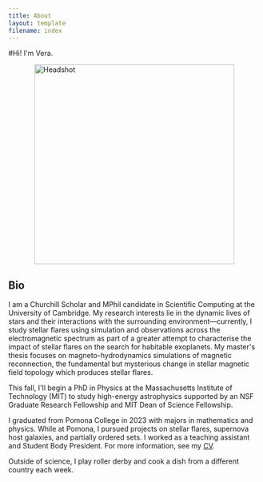 ```yaml
---
title: About
layout: template
filename: index
--- 
```

#Hi! I'm Vera. 

<div style="display: flex; align-items: center;">
    <img src="headshot_cam_cropped.jpg" alt="Headshot" style="margin: auto; width: 400px;">
</div>

## Bio
I am a Churchill Scholar and MPhil candidate in Scientific Computing at the University of Cambridge. My research interests lie in the dynamic lives of stars and their interactions with the surrounding environment—currently, I study stellar flares using simulation and observations across the electromagnetic spectrum as part of a greater attempt to characterise the impact of stellar flares on the search for habitable exoplanets. My master's thesis focuses on magneto-hydrodynamics simulations of magnetic reconnection, the fundamental but mysterious change in stellar magnetic field topology which produces stellar flares. 

This fall, I'll begin a PhD in Physics at the Massachusetts Institute of Technology (MIT) to study high-energy astrophysics supported by an NSF Graduate Research Fellowship and MIT Dean of Science Fellowship.

I graduated from Pomona College in 2023 with majors in mathematics and physics. While at Pomona, I pursued projects on stellar flares, supernova host galaxies, and partially ordered sets. I worked as a teaching assistant and Student Body President.
For more information, see my [CV](https://drive.google.com/file/d/1ztz2CDry2N_pfapZYWjzUdLrk_e8rT6n/view?usp=sharing).

Outside of science, I play roller derby and cook a dish from a different country each week. 
